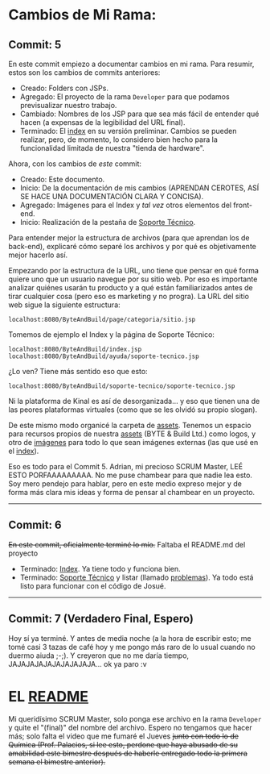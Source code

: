 # Cambios de Mi Rama:

## Commit: 5

En este commit empiezo a documentar cambios en mi rama. Para resumir, estos son
los cambios de commits anteriores:

- Creado: Folders con JSPs.
- Agregado: El proyecto de la rama `Developer` para que podamos previsualizar
  nuestro trabajo.
- Cambiado: Nombres de los JSP para que sea más fácil de entender qué hacen (a
  expensas de la legibilidad del URL final).
- Terminado: El [index](ByteAndBuild/src/main/webapp/index.jsp) en su versión
  preliminar. Cambios se pueden realizar, pero, de momento, lo considero bien 
  hecho para la funcionalidad limitada de nuestra "tienda de hardware".

Ahora, con los cambios de *este* commit:

- Creado: Este documento.
- Inicio: De la documentación de mis cambios (APRENDAN CEROTES, ASÍ SE HACE UNA
  DOCUMENTACIÓN CLARA Y CONCISA).
- Agregado: Imágenes para el Index y *tal vez* otros elementos del front-end.
- Inicio: Realización de la pestaña de [Soporte Técnico](ByteAndBuild/src/main/webapp/index.jsp).

Para entender mejor la estructura de archivos (para que aprendan los de back-end),
explicaré cómo separé los archivos y por qué es objetivamente mejor hacerlo así.

Empezando por la estructura de la URL, uno tiene que pensar en qué forma quiere
uno que un usuario navegue por su sitio web. Por eso es importante analizar
quiénes usarán tu producto y a qué están familiarizados antes de tirar cualquier
cosa (pero eso es marketing y no progra). La URL del sitio web sigue la siguiente
estructura:

`localhost:8080/ByteAndBuild/page/categoria/sitio.jsp`

Tomemos de ejemplo el Index y la página de Soporte Técnico:

`localhost:8080/ByteAndBuild/index.jsp`  
`localhost:8080/ByteAndBuild/ayuda/soporte-tecnico.jsp`

¿Lo ven? Tiene más sentido eso que esto:

`localhost:8080/ByteAndBuild/soporte-tecnico/soporte-tecnico.jsp`

Ni la plataforma de Kinal es así de desorganizada... y eso que tienen una de las
peores plataformas virtuales (como que se les olvidó su propio slogan).

De este mismo modo organicé la carpeta de [assets](ByteAndBuild/src/main/webapp/assets).
Tenemos un espacio para recursos propios de nuestra [assets](ByteAndBuild/src/main/webapp/assets/brand)
(BYTE & Build Ltd.) como logos, y otro de [imágenes](ByteAndBuild/src/main/webapp/assets/image)
para todo lo que sean imágenes externas (las que usé en el [index](ByteAndBuild/src/main/webapp/index.jsp)).

Eso es todo para el Commit 5. Adrian, mi precioso SCRUM Master, LEÉ ESTO PORFAAAAAAAAA.
No me puse chambear para que nadie lea esto. Soy mero pendejo para hablar, pero
en este medio expreso mejor y de forma más clara mis ideas y forma de pensar
al chambear en un proyecto.

---

## Commit: 6

~~En este commit, oficialmente terminé lo mío.~~ Faltaba el README.md del proyecto

- Terminado: [Index](ByteAndBuild/src/main/webapp/index.jsp). Ya tiene todo y
funciona bien.
- Terminado: [Soporte Técnico](ByteAndBuild/src/main/webapp/page/ayuda/soporte-tecnico.jsp) y
listar (llamado [problemas](ByteAndBuild/src/main/webapp/page/ayuda/problemas.jsp)). 
Ya todo está listo para funcionar con el código de Josué.

---

## Commit: 7 (Verdadero Final, Espero)

Hoy sí ya terminé. Y antes de media noche (a la hora de escribir esto; me tomé
casi 3 tazas de café hoy y me pongo más raro de lo usual cuando no duermo aiuda
;-;). Y creyeron que no me daría tiempo, JAJAJAJAJAJAJAJAJAJA... ok ya paro :v

# EL [README](README(final).md)

Mi queridísimo SCRUM Master, solo ponga ese archivo en la rama `Developer` y quite
el "(final)" del nombre del archivo. Espero no tengamos que hacer más; solo falta
el video que me fumaré el Jueves ~~junto con todo lo de Química (Prof. Palacios,
si lee esto, perdone que haya abusado de su amabilidad este bimestre después de
haberle entregado todo la primera semana el bimestre anterior).~~